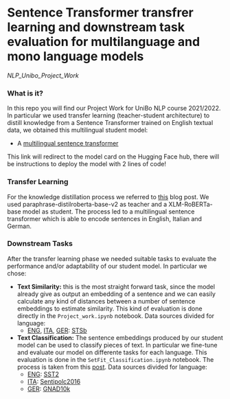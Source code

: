 # Sentence Transformer transfrer learning and downstream task evaluation for multilanguage and mono language models
*NLP_Unibo_Project_Work*

### What is it?

In this repo you will find our Project Work for UniBo NLP course 2021/2022. In particular we used transfer learning (teacher-student architecture) to distill knowledge from a Sentence Transformer trained on English textual data, we obtained this multilingual student model:
* A [multilingual sentence transformer](https://huggingface.co/airnicco8/xlm-roberta-en-it-de)

This link will redirect to the model card on the Hugging Face hub, there will be instructions to deploy the model with 2 lines of code!

### Transfer Learning

For the knowledge distillation process we referred to [this](https://towardsdatascience.com/a-complete-guide-to-transfer-learning-from-english-to-other-languages-using-sentence-embeddings-8c427f8804a9) blog post. We used paraphrase-distilroberta-base-v2 as teacher and a XLM-RoBERTa-base model as student. The process led to a multilingual sentence transformer which is able to encode sentences in English, Italian and German.
 
### Downstream Tasks

After the transfer learning phase we needed suitable tasks to evaluate the performance and/or adaptability of our student model. In particular we chose:
* **Text Similarity:** this is the most straight forward task, since the model already give as output an embedding of a sentence and we can easily calculate any kind of distances between a number of sentence embeddings to estimate similarity. This kind of evaluation is done directly in the `Project_work.ipynb` notebook.
Data sources divided for language:
    * <ins>ENG</ins>, <ins>ITA</ins>, <ins>GER</ins>: [STSb](https://ixa2.si.ehu.eus/stswiki/index.php/STSbenchmark)
* **Text Classification:** The sentence embeddings produced by our student model can be used to classify pieces of text. In particular we fine-tune and evaluate our model on differente tasks for each language. This evaluation is done in the `SetFit_Classification.ipynb` notebook. The process is taken from this [post](https://towardsdatascience.com/sentence-transformer-fine-tuning-setfit-outperforms-gpt-3-on-few-shot-text-classification-while-d9a3788f0b4e).
Data sources divided for language:
    * <ins>ENG</ins>: [SST2](https://github.com/clairett/pytorch-sentiment-classification)
    * <ins>ITA</ins>: [Sentipolc2016](http://www.di.unito.it/~tutreeb/sentipolc-evalita16/index.html)
    * <ins>GER</ins>: [GNAD10k](https://github.com/goerlitz/nlp-classification/tree/main/notebooks/10kGNAD)
